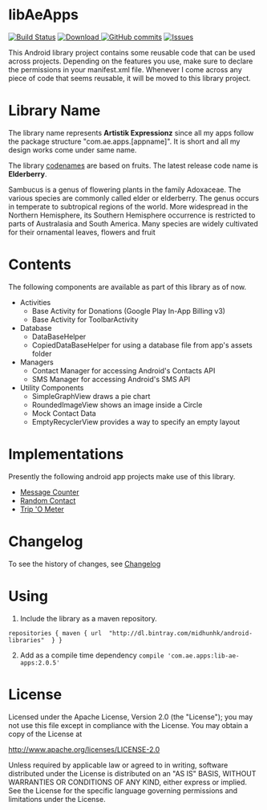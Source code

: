 # libAeApps
[![Build Status](https://travis-ci.org/midhunhk/ae-apps-library.svg?branch=fig)](https://travis-ci.org/midhunhk/ae-apps-library) 
[![Download](https://api.bintray.com/packages/midhunhk/android-libraries/lib-ae-apps/images/download.svg) ](https://bintray.com/midhunhk/android-libraries/lib-ae-apps/_latestVersion)
[![GitHub commits](https://img.shields.io/github/commits-since/midhunhk/ae-apps-library/v2.0.0.svg)](https://github.com/midhunhk/ae-apps-library) 
[![Issues](https://img.shields.io/github/issues/midhunhk/ae-apps-library.svg)](https://github.com/midhunhk/ae-apps-library/issues) 

This Android library project contains some reusable code that can be used across projects. Depending on the features you use, make sure to declare the permissions in your manifest.xml file. Whenever I come across any piece of code that seems reusable, it will be moved to this library project.

# Library Name
The library name represents **Artistik Expressionz** since all my apps follow the package structure "com.ae.apps.[appname]". It is short and all my design works come under same name.

The library [codenames](https://github.com/midhunhk/ae-apps-library/wiki/Codenames) are based on fruits. The latest release code name is **Elderberry**.

Sambucus is a genus of flowering plants in the family Adoxaceae. The various species are commonly called elder or elderberry. The genus occurs in temperate to subtropical regions of the world. More widespread in the Northern Hemisphere, its Southern Hemisphere occurrence is restricted to parts of Australasia and South America. Many species are widely cultivated for their ornamental leaves, flowers and fruit

# Contents
The following components are available as part of this library as of now.

* Activities
  * Base Activity for Donations (Google Play In-App Billing v3)
  * Base Activity for ToolbarActivity
* Database  
  * DataBaseHelper
  * CopiedDataBaseHelper for using a database file from app's assets folder
* Managers  
  * Contact Manager for accessing Android's Contacts API
  * SMS Manager for accessing Android's SMS API  
* Utility Components
  * SimpleGraphView draws a pie chart
  * RoundedImageView shows an image inside a Circle
  * Mock Contact Data
  * EmptyRecyclerView provides a way to specify an empty layout

# Implementations
Presently the following android app projects make use of this library.

* <a href="https://github.com/midhunhk/message-counter">Message Counter</a>
* <a href="https://github.com/midhunhk/random-contact">Random Contact</a>
* <a href="https://github.com/midhunhk/trip-o-meter">Trip 'O Meter</a>

# Changelog
To see the history of changes, see [Changelog](https://github.com/midhunhk/ae-apps-library/blob/master/VersionHistory.md)

# Using
1. Include the library as a maven repository.

`
repositories {
    maven {
        url  "http://dl.bintray.com/midhunhk/android-libraries" 
    }
}
`

2. Add as a compile time dependency
`compile 'com.ae.apps:lib-ae-apps:2.0.5'`

# License
Licensed under the Apache License, Version 2.0 (the "License");
 you may not use this file except in compliance with the License.
 You may obtain a copy of the License at
  
 http://www.apache.org/licenses/LICENSE-2.0
  
 Unless required by applicable law or agreed to in writing, software
 distributed under the License is distributed on an "AS IS" BASIS,
 WITHOUT WARRANTIES OR CONDITIONS OF ANY KIND, either express or implied.
 See the License for the specific language governing permissions and
 limitations under the License.
